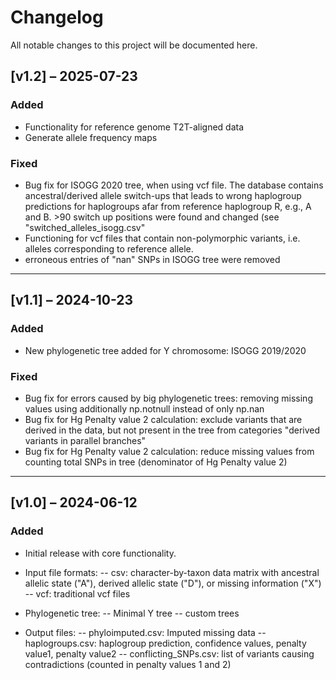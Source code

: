 # Changelog

All notable changes to this project will be documented here.

## [v1.2] – 2025-07-23
### Added
- Functionality for reference genome T2T-aligned data
- Generate allele frequency maps
### Fixed
- Bug fix for ISOGG 2020 tree, when using vcf file. The database contains ancestral/derived allele switch-ups that leads to wrong haplogroup predictions for haplogroups afar from reference haplogroup R, e.g., A and B. >90 switch up positions were found and changed (see "switched_alleles_isogg.csv"
- Functioning for vcf files that contain non-polymorphic variants, i.e. alleles corresponding to reference allele.
- erroneous entries of "nan" SNPs in ISOGG tree were removed
---

## [v1.1] – 2024-10-23
### Added
- New phylogenetic tree added for Y chromosome: ISOGG 2019/2020 
### Fixed
- Bug fix for errors caused by big phylogenetic trees: removing missing values using additionally np.notnull instead of only np.nan
- Bug fix for Hg Penalty value 2 calculation: exclude variants that are derived in the data, but not present in the tree from categories "derived variants in parallel branches"
- Bug fix for Hg Penalty value 2 calculation: reduce missing values from counting total SNPs in tree (denominator of Hg Penalty value 2)

---

## [v1.0] – 2024-06-12
### Added
- Initial release with core functionality.
- Input file formats:
-- csv: character-by-taxon data matrix with ancestral allelic state ("A"), derived allelic state ("D"), or missing information ("X")
-- vcf: traditional vcf files

- Phylogenetic tree:
-- Minimal Y tree
-- custom trees

- Output files:
-- phyloimputed.csv: Imputed missing data
-- haplogroups.csv: haplogroup prediction, confidence values, penalty value1, penalty value2
-- conflicting_SNPs.csv: list of variants causing contradictions (counted in penalty values 1 and 2)

